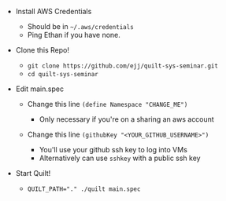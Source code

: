 * Install AWS Credentials
    * Should be in `~/.aws/credentials`
    * Ping Ethan if you have none.

* Clone this Repo!
  * `git clone https://github.com/ejj/quilt-sys-seminar.git`
  * `cd quilt-sys-seminar`

* Edit main.spec
    * Change this line `(define Namespace "CHANGE_ME")`
        * Only necessary if you're on a sharing an aws account

    * Change this line `(githubKey "<YOUR_GITHUB_USERNAME>")`
        * You'll use your github ssh key to log into VMs
        * Alternatively can use `sshkey` with a public ssh key

* Start Quilt!
    * `QUILT_PATH="." ./quilt main.spec`
